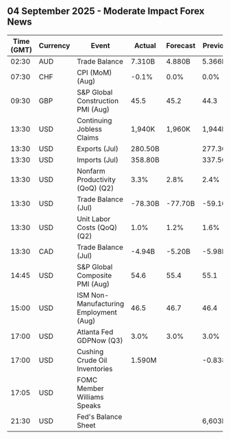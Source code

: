## 04 September 2025 - Moderate Impact Forex News

| Time (GMT) | Currency | Event | Actual | Forecast | Previous |
|------|----------|-------|--------|----------|----------|
| 02:30 | AUD | Trade Balance | 7.310B | 4.880B | 5.366B |
| 07:30 | CHF | CPI (MoM) (Aug) | -0.1% | 0.0% | 0.0% |
| 09:30 | GBP | S&P Global Construction PMI (Aug) | 45.5 | 45.2 | 44.3 |
| 13:30 | USD | Continuing Jobless Claims | 1,940K | 1,960K | 1,944K |
| 13:30 | USD | Exports (Jul) | 280.50B |  | 277.30B |
| 13:30 | USD | Imports (Jul) | 358.80B |  | 337.50B |
| 13:30 | USD | Nonfarm Productivity (QoQ) (Q2) | 3.3% | 2.8% | 2.4% |
| 13:30 | USD | Trade Balance (Jul) | -78.30B | -77.70B | -59.10B |
| 13:30 | USD | Unit Labor Costs (QoQ) (Q2) | 1.0% | 1.2% | 1.6% |
| 13:30 | CAD | Trade Balance (Jul) | -4.94B | -5.20B | -5.98B |
| 14:45 | USD | S&P Global Composite PMI (Aug) | 54.6 | 55.4 | 55.1 |
| 15:00 | USD | ISM Non-Manufacturing Employment (Aug) | 46.5 | 46.7 | 46.4 |
| 17:00 | USD | Atlanta Fed GDPNow (Q3) | 3.0% | 3.0% | 3.0% |
| 17:00 | USD | Cushing Crude Oil Inventories | 1.590M |  | -0.838M |
| 17:05 | USD | FOMC Member Williams Speaks |  |  |  |
| 21:30 | USD | Fed's Balance Sheet |  |  | 6,603B |
